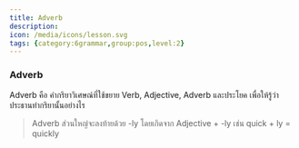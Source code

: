 ```yaml
---
title: Adverb
description: 
icon: /media/icons/lesson.svg
tags: {category:6grammar,group:pos,level:2}
---
```


### Adverb

Adverb คือ คำกริยาวิเศษณ์ที่ใช้ขยาย Verb, Adjective, Adverb และประโยค เพื่อให้รู้ว่าประธานทำกริยานั้นอย่างไร
> Adverb ส่วนใหญ่จะลงท้ายด้วย -ly โดยเกิดจาก Adjective + -ly เช่น quick + ly = quickly